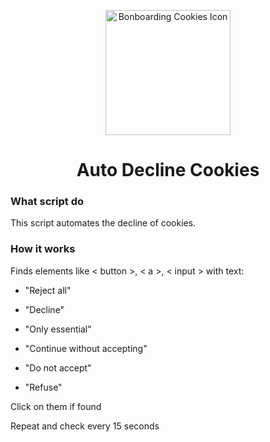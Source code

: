 <p align="center">
  <a href="https://bonboarding.com" target="_blank">
    <img src="https://bonboarding.com/_astro/cookies.BW5LtFeH_Z2jvm40.svg" height="200" alt="Bonboarding Cookies Icon">
  </a>
</p>

<h1 align="center">
  Auto Decline Cookies
</h1>



### What script do 
This script automates the decline of cookies.
### How it works
Finds elements like < button >, < a >, < input > with text:

* "Reject all"
 
* "Decline"

* "Only essential"

* "Continue without accepting"

* "Do not accept"

* "Refuse"

Click on them if found

Repeat and check every 15 seconds
